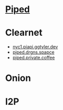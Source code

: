 # [Piped](https://github.com/TeamPiped/Piped#readme)

# Clearnet
- [nyc1.piapi.ggtyler.dev](https://nyc1.piapi.ggtyler.dev)
- [piped.drgns.spapce](https://piped.drgns.spapce)
- [piped.private.coffee](https://piped.private.coffee)
# Onion

# I2P

